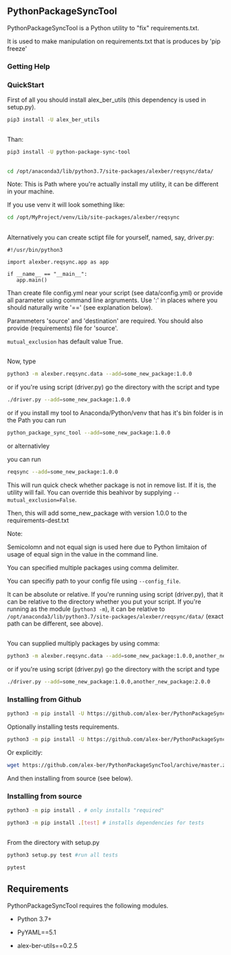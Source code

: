 ## PythonPackageSyncTool

PythonPackageSyncTool is a Python utility to "fix" requirements.txt.

It is used to make manipulation on requirements.txt that is produces by 'pip freeze'

### Getting Help



### QuickStart
First of all you should install alex_ber_utils (this dependency is used in setup.py). 

```bash
pip3 install -U alex_ber_utils
```

##
Than:


```bash
pip3 install -U python-package-sync-tool
```

##
```bash
cd /opt/anaconda3/lib/python3.7/site-packages/alexber/reqsync/data/
```
Note: This is Path where you're actually install my utility, it can be different in your machine.

If you use venv it will look something like:

```bash
cd /opt/MyProject/venv/Lib/site-packages/alexber/reqsync
```
##


Alternatively you can create sctipt file for yourself, named, say, driver.py:

```python3
#!/usr/bin/python3

import alexber.reqsync.app as app

if __name__ == "__main__":
   app.main()
```

Than create file config.yml near your script (see data/config.yml) or provide all parameter using command line
argruments. Use ':' in places where you should naturally write '==' (see explanation below).

Parammeters 'source' and 'destination' are required. You should also provide (requirements) file for 'source'.

`mutual_exclusion` has default value True.



##
Now, type

```bash
python3 -m alexber.reqsync.data --add=some_new_package:1.0.0
```

or if you're using script (driver.py) go the directory with the script and type
```bash
./driver.py --add=some_new_package:1.0.0
```

or if you install my tool to Anaconda/Python/venv that has it's bin folder is in the Path
you can run  
```bash
python_package_sync_tool --add=some_new_package:1.0.0
```

or alternativley

you can run  
```bash
reqsync --add=some_new_package:1.0.0
```


This will run quick check whether package is not in remove list. If it is, the utility will fail. You can override this
beahivor by supplying `--mutual_exclusion=False`. 

Then, this will add some_new_package with version 1.0.0 to the requirements-dest.txt

Note:

Semicolomn and not equal sign is used here due to Python limitaion of usage of equal sign in the value in the command line.

You can specified multiple packages using comma delimiter.

You can specifiy path to your config file using `--config_file`.

It can be absolute or relative. If you're running using script (driver.py), that it can be relative to the directory 
whether you put your script. If you're running as the module (`python3 -m`), it can be relative to 
`/opt/anaconda3/lib/python3.7/site-packages/alexber/reqsync/data/` (exact path can be different, see above).  

##
You can supplied multiply packages by using comma:


```bash
python3 -m alexber.reqsync.data --add=some_new_package:1.0.0,another_new_package:2.0.0
```
or if you're using script (driver.py) go the directory with the script and type
```bash
./driver.py --add=some_new_package:1.0.0,another_new_package:2.0.0
```


### Installing from Github

```bash
python3 -m pip install -U https://github.com/alex-ber/PythonPackageSyncTool/archive/master.zip
```
Optionally installing tests requirements.

```bash
python3 -m pip install -U https://github.com/alex-ber/PythonPackageSyncTool/archive/master.zip#egg=python-package-sync-tool[tests]
```

Or explicitly:

```bash
wget https://github.com/alex-ber/PythonPackageSyncTool/archive/master.zip -O master.zip; unzip master.zip; rm master.zip
```
And then installing from source (see below).



### Installing from source
```bash
python3 -m pip install . # only installs "required"
```
```bash
python3 -m pip install .[test] # installs dependencies for tests
```
##

From the directory with setup.py
```bash
python3 setup.py test #run all tests
```
```bash
pytest
```



## Requirements


PythonPackageSyncTool requires the following modules.

* Python 3.7+

* PyYAML==5.1

* alex-ber-utils==0.2.5